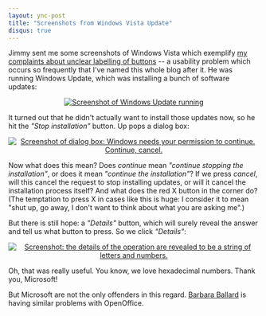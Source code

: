```yaml
---
layout: ync-post
title: "Screenshots from Windows Vista Update"
disqus: true
---
```


Jimmy sent me some screenshots of Windows Vista which exemplify
[my complaints about unclear labelling of
buttons](/2007/07/19/yes-no-cancel-causes-aspirin-sales-to-soar.html) -- a usability problem which
occurs so frequently that I've named this whole blog after it. He was running Windows Update, which
was installing a bunch of software
updates:

<p
align="center"><a href="/2007/11/winupdate1.png" title="Screenshot of Windows Update
running"><img src="/2007/11/winupdate1.png" alt="Screenshot of Windows Update running"
/></a></p>

It turned out that he didn't actually want to install those updates now,
so he hit the *"Stop installation"* button. Up pops a dialog box:

<p style="text-align:
center"><a href="/2007/11/winupdate2.png" title="Screenshot of dialog box: Windows needs your
permission to continue. Continue,
cancel."><img src="/2007/11/winupdate2.png" alt="Screenshot of dialog box: Windows needs your
permission to continue. Continue, cancel."
/></a></p>

Now what does this mean? Does *continue* mean *"continue stopping the
installation"*, or does it mean *"continue the installation"*? If we press *cancel*, will this
cancel the request to stop installing updates, or will it cancel the installation process itself?
And what does the red X button in the corner do? (The temptation to press X in cases like this is
huge: I consider it to mean "shut up, go away, I don't want to think about what you are asking
me".)

But there is still hope: a *"Details"* button, which will surely reveal
the answer and tell us what button to press. So we click
*"Details"*:

<p style="text-align:
center"><a href="/2007/11/winupdate3.png" title="Screenshot: the details of the operation are
revealed to be a string of letters and
numbers."><img src="/2007/11/winupdate3.png" alt="Screenshot: the details of the operation
are revealed to be a string of letters and numbers." /></a></p>

Oh, that was really useful. You know, we love hexadecimal numbers. Thank you, Microsoft!

But Microsoft are not the only offenders
in this regard.
[Barbara Ballard](http://www.littlespringsdesign.com/blog/2007/02/12/yesno-okcancel/) is having
similar problems with OpenOffice.
